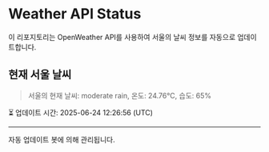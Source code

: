
# Weather API Status

이 리포지토리는 OpenWeather API를 사용하여 서울의 날씨 정보를 자동으로 업데이트합니다.

## 현재 서울 날씨
> 서울의 현재 날씨: moderate rain, 온도: 24.76°C, 습도: 65%

⏳ 업데이트 시간: 2025-06-24 12:26:56 (UTC)

---
자동 업데이트 봇에 의해 관리됩니다.
